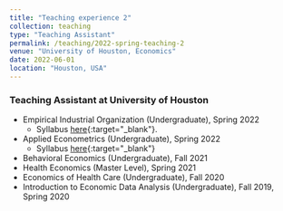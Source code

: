 ```yaml
---
title: "Teaching experience 2"
collection: teaching
type: "Teaching Assistant"
permalink: /teaching/2022-spring-teaching-2
venue: "University of Houston, Economics"
date: 2022-06-01
location: "Houston, USA"
---
```


### Teaching Assistant at University of Houston
- Empirical Industrial Organization (Undergraduate), Spring 2022
    - Syllabus [here](https://github.com/evaloaeza/Empirical-IO/blob/main/IO_szabo_%20syllabus_2022_updated.pdf){:target="_blank"}.
- Applied Econometrics (Undergraduate), Spring 2022
    - Syllabus [here](https://github.com/evaloaeza/Applied-Econometrics){:target="_blank"}
- Behavioral Economics (Undergraduate), Fall 2021
- Health Economics (Master Level), Spring 2021
- Economics of Health Care (Undergraduate), Fall 2020
- Introduction to Economic Data Analysis (Undergraduate), Fall 2019, Spring 2020
